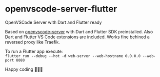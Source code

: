 # openvscode-server-flutter

OpenVSCode Server with Dart and Flutter ready

Based on [openvscode-server](https://github.com/gitpod-io/openvscode-server) with Dart and Flutter SDK preinstalled. Also Dart and Flutter VS Code extensions are included. Works fine behined a reversed proxy like Traefik.

To run a Flutter app execute:  
`flutter run --debug --hot -d web-server --web-hostname 0.0.0.0 --web-port 8080`

Happy coding 🧑🏻‍💻
